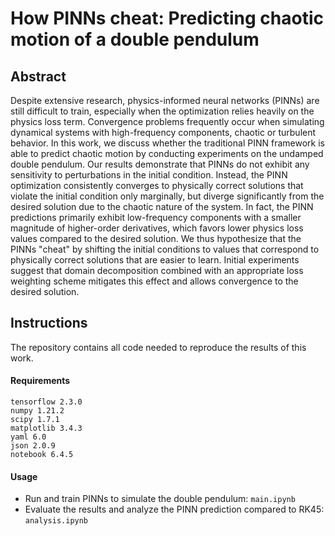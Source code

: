 # How PINNs cheat: Predicting chaotic motion of a double pendulum

## Abstract
Despite extensive research, physics-informed neural networks (PINNs) are still difficult to train, especially when the optimization relies heavily on the physics loss term. Convergence problems frequently occur when simulating dynamical systems with high-frequency components, chaotic or turbulent behavior. 
In this work, we discuss whether the traditional PINN framework is able to predict chaotic motion by conducting experiments on the undamped double pendulum. 
Our results demonstrate that PINNs do not exhibit any sensitivity to perturbations in the initial condition. Instead, the PINN optimization consistently converges to physically correct solutions that violate the initial condition only marginally, but diverge significantly from the desired solution due to the chaotic nature of the system. In fact, the PINN predictions primarily exhibit low-frequency components with a smaller magnitude of higher-order derivatives, which favors lower physics loss values compared to the desired solution. 
We thus hypothesize that the PINNs "cheat" by shifting the initial conditions to values that correspond to physically correct solutions that are easier to learn.
Initial experiments suggest that domain decomposition combined with an appropriate loss weighting scheme mitigates this effect and allows convergence to the desired solution.

## Instructions

The repository contains all code needed to reproduce the results of this work. 


#### Requirements

```
tensorflow 2.3.0
numpy 1.21.2
scipy 1.7.1
matplotlib 3.4.3
yaml 6.0
json 2.0.9
notebook 6.4.5
```


#### Usage

* Run and train PINNs to simulate the double pendulum: `main.ipynb`
* Evaluate the results and analyze the PINN prediction compared to RK45: `analysis.ipynb`

